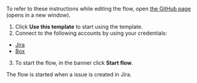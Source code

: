 To refer to these instructions while editing the flow, open [the GitHub page](https://github.com/ot4i/app-connect-templates/tree/main/resources/markdown/Create%20Box%20folders%20for%20Jira%20issues_instructions.md) (opens in a new window).

1.	Click **Use this template** to start using the template.
2.	Connect to the following accounts by using your credentials:
   - [Jira](https://ibm.biz/ach2jira) 
   - [Box](https://ibm.biz/ach2box) 
3.	To start the flow, in the banner click **Start flow**.

The flow is started when a issue is created in Jira.
